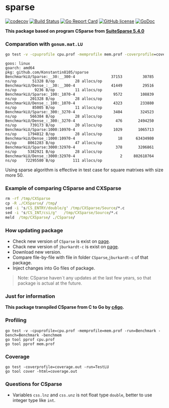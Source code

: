 # sparse

[![codecov](https://codecov.io/gh/Konstantin8105/sparse/branch/master/graph/badge.svg)](https://codecov.io/gh/Konstantin8105/sparse)
[![Build Status](https://travis-ci.org/Konstantin8105/sparse.svg?branch=master)](https://travis-ci.org/Konstantin8105/sparse)
[![Go Report Card](https://goreportcard.com/badge/github.com/Konstantin8105/sparse)](https://goreportcard.com/report/github.com/Konstantin8105/sparse)
[![GitHub license](https://img.shields.io/badge/license-LGPL%20v2.1-blue.svg)](https://github.com/Konstantin8105/sparse/blob/master/LICENSE)
[![GoDoc](https://godoc.org/github.com/Konstantin8105/sparse?status.svg)](https://godoc.org/github.com/Konstantin8105/sparse)

**This package based on program CSparse from [SuiteSparse 5.4.0](http://faculty.cse.tamu.edu/davis/SuiteSparse/)**

### Comparation with `gonum.mat.LU`

```cmd
go test -v -cpuprofile cpu.prof -memprofile mem.prof -coverprofile=coverage.out -run=BenchmarkLU -bench=BenchmarkLU -benchmem
```
```result
goos: linux
goarch: amd64
pkg: github.com/Konstantin8105/sparse
BenchmarkLU/Sparse:__30:__300-4         	   37153	     30785 ns/op	   51328 B/op	      28 allocs/op
BenchmarkLU/Dense_:__30:__300-4         	   41449	     29516 ns/op	    9236 B/op	      11 allocs/op
BenchmarkLU/Sparse:_100:_1070-4         	    9572	    108839 ns/op	  201328 B/op	      28 allocs/op
BenchmarkLU/Dense_:_100:_1070-4         	    4323	    233880 ns/op	   85005 B/op	      11 allocs/op
BenchmarkLU/Sparse:_300:_3270-4         	    3404	    324523 ns/op	  566384 B/op	      28 allocs/op
BenchmarkLU/Dense_:_300:_3270-4         	     476	   2494250 ns/op	  739173 B/op	      20 allocs/op
BenchmarkLU/Sparse:1000:10970-4         	    1029	   1065713 ns/op	 1794812 B/op	      28 allocs/op
BenchmarkLU/Dense_:1000:10970-4         	      18	  63434980 ns/op	 8061283 B/op	      47 allocs/op
BenchmarkLU/Sparse:3000:32970-4         	     378	   3206861 ns/op	 5382921 B/op	      28 allocs/op
BenchmarkLU/Dense_:3000:32970-4         	       2	 802618764 ns/op	72295580 B/op	     111 allocs/op
```

Using sparse algorithm is effective in test case for square matrixes with size more 50.

### Example of comparing CSparse and CXSparse

```cmd
rm -rf /tmp/CXSparse
cp -R ./CXSparse/ /tmp/
sed -i 's/CS_ENTRY/double/g' /tmp/CXSparse/Source/*.c
sed -i 's/CS_INT/csi/g'   /tmp/CXSparse/Source/*.c
meld  /tmp/CXSparse/ ./CSparse/
```

### How updating package

* Check new version of `CSparse` is exist on [page](http://faculty.cse.tamu.edu/davis/SuiteSparse/).
* Chack new version of `jburkardt-c` is exist on [page](https://github.com/johannesgerer/jburkardt-c).
* Download new version.
* Compare file-by-file with file in folder `CSparse`,`jburkardt-c` of that package.
* Inject changes into Go files of package.

> Note:
> CSparse haven`t any updates at the last few years, so
> that package is actual at the future.
>

### Just for information

**This package transpiled CSparse from C to Go by [c4go](https://github.com/Konstantin8105/c4go).**

### Profiling

```
go test -v -cpuprofile=cpu.prof -memprofile=mem.prof -run=Benchmark -bench=Benchmark -benchmem
go tool pprof cpu.prof
go tool pprof mem.prof
```

### Coverage

```
go test -coverprofile=coverage.out -run=TestLU
go tool cover -html=coverage.out
```

### Questions for CSparse

* Variables `css.lnz` and `css.unz` is not float type `double`, better to use integer type like `int`.
